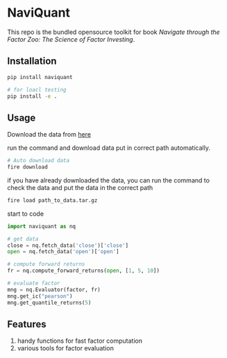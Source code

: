 # NaviQuant

This repo is the bundled opensource toolkit for book _Navigate through the Factor Zoo: The Science of Factor Investing_.

## Installation
```bash
pip install naviquant

# for loacl testing
pip install -e .
```

## Usage
Download the data from [here](https://github.com/auderson/FactorInvestmentResearchEngine/releases/download/marketdata/AStockData.tar.gz)

run the command and download data put in correct path automatically.
```bash
# Auto download data
fire download
```
if you have already downloaded the data, you can run the command to check the data and put the data in the correct path 
```bash
fire load path_to_data.tar.gz
```


start to code
```python
import naviquant as nq

# get data
close = nq.fetch_data('close')['close']
open = nq.fetch_data('open')['open']

# compute forward returns
fr = nq.compute_forward_returns(open, [1, 5, 10])

# evaluate factor
mng = nq.Evaluator(factor, fr)
mng.get_ic("pearson")
mng.get_quantile_returns(5)

```

## Features
1. handy functions for fast factor computation
2. various tools for factor evaluation



